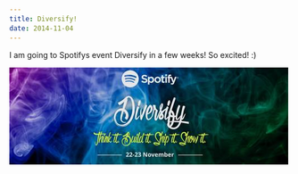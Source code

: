 ```yaml
---
title: Diversify!
date: 2014-11-04
---
```


I am going to Spotifys event Diversify in a few weeks! So excited! :)

![Diversify Logo](diversify.jpg)
